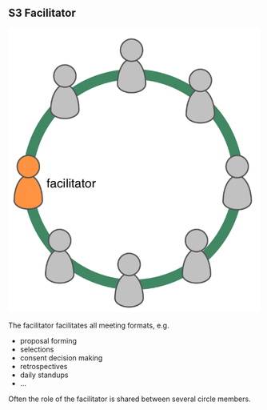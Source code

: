 ## S3 Facilitator

![right](img/circle/facilitator.png)

The facilitator facilitates all meeting formats, e.g.

* proposal forming
* selections
* consent decision making
* retrospectives
* daily standups 
* ...

Often the role of the facilitator is shared between several circle members.

